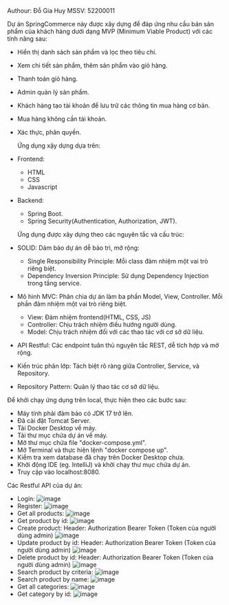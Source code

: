 Authour: Đỗ Gia Huy MSSV: 52200011

  Dự án SpringCommerce này được xây dựng để đáp ứng nhu cầu bán sản phẩm của khách hàng dưới dạng MVP (Minimum
Viable Product) với các tính năng sau:

- Hiển thị danh sách sản phẩm và lọc theo tiêu chí.
- Xem chi tiết sản phẩm, thêm sản phẩm vào giỏ hàng.
- Thanh toán giỏ hàng.
- Admin quản lý sản phẩm.
- Khách hàng tạo tài khoản để lưu trữ các thông tin mua hàng cơ bản.
- Mua hàng không cần tài khoản.
- Xác thực, phân quyền.

  Ứng dụng xậy dựng dựa trên:
- Frontend:
  + HTML
  + CSS
  + Javascript
- Backend:
  + Spring Boot.
  + Spring Security(Authentication, Authorization, JWT).

  Ứng dụng được xây dựng theo các nguyên tắc và cấu trúc:
- SOLID: Dảm bảo dự án dễ bảo trì, mở rộng:
    + Single Responsibility Principle: Mỗi class đảm nhiệm một vai trò riêng biệt.
    + Dependency Inversion Principle: Sử dụng Dependency Injection trong tầng service.
- Mô hình MVC: Phân chia dự án làm ba phần Model, View, Controller. Mỗi phần đảm nhiệm một vai trò riêng biệt.
    + View: Đảm nhiệm frontend(HTML, CSS, JS)
    + Controller: Chịu trách nhiệm điều hướng người dùng.
    + Model: Chịu trách nhiệm đối với các thao tác với cơ sở dữ liệu.
- API Restful: Các endpoint tuân thủ nguyên tắc REST, dễ tích hợp và mở rộng.
- Kiến trúc phân lớp: Tách biệt rõ ràng giữa Controller, Service, và Repository.
- Repository Pattern: Quản lý thao tác cơ sở dữ liệu.

Để khởi chạy ứng dụng trên local, thực hiện theo các bước sau:
- Máy tính phải đảm bảo có JDK 17 trở lên.
- Đã cài đặt Tomcat Server.
- Tải Docker Desktop về máy.
- Tải thư mục chứa dự án về máy.
- Mở thư mục chứa file "docker-compose.yml".
- Mở Terminal và thực hiện lệnh "docker compose up".
- Kiểm tra xem database đã chạy trên Docker Desktop chưa.
- Khởi động IDE (eg. IntelliJ) và khởi chạy thư mục chứa dự án.
- Truy cập vào localhost:8080.

Các Restful API của dự án:
- Login:
![image](https://github.com/user-attachments/assets/f1d205ec-505a-4766-8339-05d0a4dfdbbb)
- Register:
![image](https://github.com/user-attachments/assets/82f48760-e910-4b77-be64-0ae3c07b35a6)
- Get all products:
![image](https://github.com/user-attachments/assets/77fc4f35-203b-42e3-9947-bac9349e47f8)
- Get product by id:
![image](https://github.com/user-attachments/assets/54524ed8-30b5-47b2-8122-63bd8082cd76)
- Create product:
Header: Authorization Bearer Token (Token của người dùng admin)
![image](https://github.com/user-attachments/assets/3bf5339f-a173-413b-9b72-315d3814f763)
- Update product by id:
Header: Authorization Bearer Token (Token của người dùng admin)
![image](https://github.com/user-attachments/assets/aada1169-8670-41f8-96c2-650745fe7d31)
- Delete product by id:
Header: Authorization Bearer Token (Token của người dùng admin)
![image](https://github.com/user-attachments/assets/61194010-5ff1-4c26-a44c-dbf7e8456e68)
- Search product by criteria:
![image](https://github.com/user-attachments/assets/5e2f57c6-3d56-40fa-a198-f9acff613a4b)
- Search product by name:
![image](https://github.com/user-attachments/assets/ab93cf36-3b2c-4085-83fe-90238c08766d)
- Get all categories:
![image](https://github.com/user-attachments/assets/1f5f17f2-9e41-4ca5-a886-332568611f12)
- Get category by id:
![image](https://github.com/user-attachments/assets/e07148b3-f750-457d-b302-32e6fd9fdf8b)








